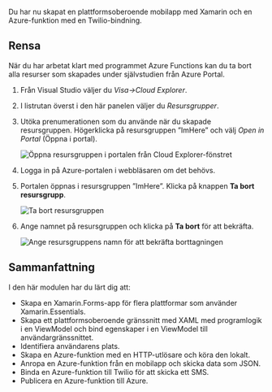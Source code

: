 Du har nu skapat en plattformsoberoende mobilapp med Xamarin och en Azure-funktion med en Twilio-bindning.

## <a name="clean-up"></a>Rensa
<!---TODO: Update for sandbox?--->

När du har arbetat klart med programmet Azure Functions kan du ta bort alla resurser som skapades under självstudien från Azure Portal.

1. Från Visual Studio väljer du *Visa->Cloud Explorer*.

1. I listrutan överst i den här panelen väljer du *Resursgrupper*.

1. Utöka prenumerationen som du använde när du skapade resursgruppen. Högerklicka på resursgruppen ”ImHere” och välj *Open in Portal* (Öppna i portal).

    ![Öppna resursgruppen i portalen från Cloud Explorer-fönstret](../media-drafts/9-open-resource-group-in-portal.png)

1. Logga in på Azure-portalen i webbläsaren om det behövs.

1. Portalen öppnas i resursgruppen ”ImHere”. Klicka på knappen **Ta bort resursgrupp**.

    ![Ta bort resursgruppen](../media-drafts/9-delete-resource-group.png)

1. Ange namnet på resursgruppen och klicka på **Ta bort** för att bekräfta.

    ![Ange resursgruppens namn för att bekräfta borttagningen](../media-drafts/9-confirm-delete-resource-group.png)

## <a name="summary"></a>Sammanfattning

I den här modulen har du lärt dig att:

- Skapa en Xamarin.Forms-app för flera plattformar som använder Xamarin.Essentials.
- Skapa ett plattformsoberoende gränssnitt med XAML med programlogik i en ViewModel och bind egenskaper i en ViewModel till användargränssnittet.
- Identifiera användarens plats.
- Skapa en Azure-funktion med en HTTP-utlösare och köra den lokalt.
- Anropa en Azure-funktion från en mobilapp och skicka data som JSON.
- Binda en Azure-funktion till Twilio för att skicka ett SMS.
- Publicera en Azure-funktion till Azure.